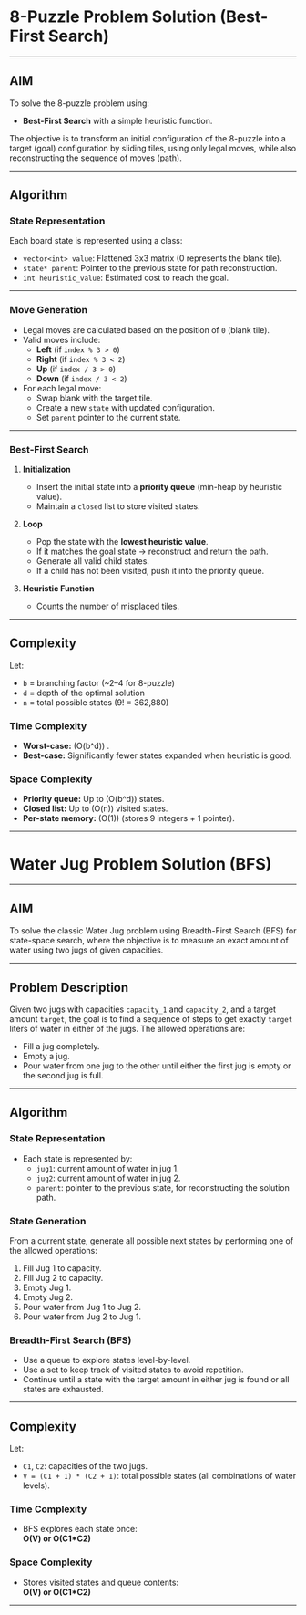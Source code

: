 # 8-Puzzle Problem Solution (Best-First Search)

---

## AIM

To solve the 8-puzzle problem using:
- **Best-First Search** with a simple heuristic function.

The objective is to transform an initial configuration of the 8-puzzle into a target (goal) configuration by sliding tiles, using only legal moves, while also reconstructing the sequence of moves (path).

---

## Algorithm

### State Representation

Each board state is represented using a class:
- `vector<int> value`: Flattened 3x3 matrix (0 represents the blank tile).
- `state* parent`: Pointer to the previous state for path reconstruction.
- `int heuristic_value`: Estimated cost to reach the goal.

---

### Move Generation

- Legal moves are calculated based on the position of `0` (blank tile).
- Valid moves include:
  - **Left** (if `index % 3 > 0`)
  - **Right** (if `index % 3 < 2`)
  - **Up** (if `index / 3 > 0`)
  - **Down** (if `index / 3 < 2`)
- For each legal move:
  - Swap blank with the target tile.
  - Create a new `state` with updated configuration.
  - Set `parent` pointer to the current state.

---

### Best-First Search

1. **Initialization**
   - Insert the initial state into a **priority queue** (min-heap by heuristic value).
   - Maintain a `closed` list to store visited states.

2. **Loop**
   - Pop the state with the **lowest heuristic value**.
   - If it matches the goal state → reconstruct and return the path.
   - Generate all valid child states.
   - If a child has not been visited, push it into the priority queue.

3. **Heuristic Function**
   - Counts the number of misplaced tiles.

---

## Complexity

Let:
- `b` = branching factor (~2–4 for 8-puzzle)
- `d` = depth of the optimal solution
- `n` = total possible states (9! = 362,880)

### Time Complexity
- **Worst-case:** \(O(b^d)\) .
- **Best-case:** Significantly fewer states expanded when heuristic is good.

### Space Complexity
- **Priority queue:** Up to \(O(b^d)\) states.
- **Closed list:** Up to \(O(n)\) visited states.
- **Per-state memory:** \(O(1)\) (stores 9 integers + 1 pointer).

---

# Water Jug Problem Solution (BFS)

---

## AIM

To solve the classic Water Jug problem using Breadth-First Search (BFS) for state-space search, where the objective is to measure an exact amount of water using two jugs of given capacities.

---

## Problem Description

Given two jugs with capacities `capacity_1` and `capacity_2`, and a target amount `target`, the goal is to find a sequence of steps to get exactly `target` liters of water in either of the jugs. The allowed operations are:
- Fill a jug completely.
- Empty a jug.
- Pour water from one jug to the other until either the first jug is empty or the second jug is full.

---

## Algorithm

### State Representation

- Each state is represented by:
  - `jug1`: current amount of water in jug 1.
  - `jug2`: current amount of water in jug 2.
  - `parent`: pointer to the previous state, for reconstructing the solution path.

### State Generation

From a current state, generate all possible next states by performing one of the allowed operations:
1. Fill Jug 1 to capacity.
2. Fill Jug 2 to capacity.
3. Empty Jug 1.
4. Empty Jug 2.
5. Pour water from Jug 1 to Jug 2.
6. Pour water from Jug 2 to Jug 1.

### Breadth-First Search (BFS)

- Use a queue to explore states level-by-level.
- Use a set to keep track of visited states to avoid repetition.
- Continue until a state with the target amount in either jug is found or all states are exhausted.

---

## Complexity

Let:
- `C1`, `C2`: capacities of the two jugs.
- `V = (C1 + 1) * (C2 + 1)`: total possible states (all combinations of water levels).

### Time Complexity

- BFS explores each state once:  
  **O(V)  or  O(C1*C2)**

### Space Complexity

- Stores visited states and queue contents:  
  **O(V)  or  O(C1*C2)**

---
